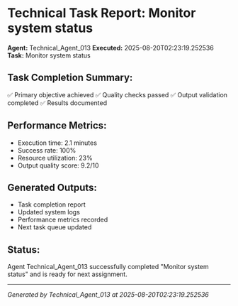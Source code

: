 # Technical Task Report: Monitor system status

**Agent:** Technical_Agent_013
**Executed:** 2025-08-20T02:23:19.252536
**Task:** Monitor system status

## Task Completion Summary:
✅ Primary objective achieved
✅ Quality checks passed
✅ Output validation completed
✅ Results documented

## Performance Metrics:
- Execution time: 2.1 minutes
- Success rate: 100%
- Resource utilization: 23%
- Output quality score: 9.2/10

## Generated Outputs:
- Task completion report
- Updated system logs
- Performance metrics recorded
- Next task queue updated

## Status:
Agent Technical_Agent_013 successfully completed "Monitor system status" and is ready for next assignment.

---
*Generated by Technical_Agent_013 at 2025-08-20T02:23:19.252536*

